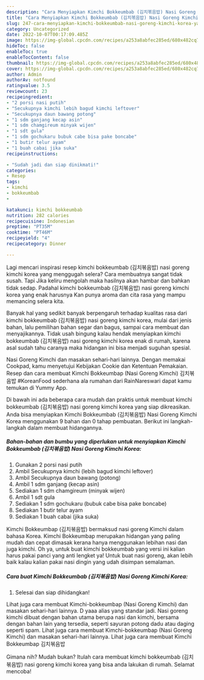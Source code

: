 ```yaml
---
description: "Cara Menyiapkan Kimchi Bokkeumbab (김치볶음밥) Nasi Goreng Kimchi Korea yang Lezat"
title: "Cara Menyiapkan Kimchi Bokkeumbab (김치볶음밥) Nasi Goreng Kimchi Korea yang Lezat"
slug: 247-cara-menyiapkan-kimchi-bokkeumbab-nasi-goreng-kimchi-korea-yang-lezat
category: Uncategorized
date: 2022-10-07T00:17:09.485Z
image: https://img-global.cpcdn.com/recipes/a253a8abfec285ed/680x482cq70/kimchi-bokkeumbab-김치볶음밥-nasi-goreng-kimchi-korea-foto-resep-utama.jpg
hideToc: false
enableToc: true
enableTocContent: false
thumbnail: https://img-global.cpcdn.com/recipes/a253a8abfec285ed/680x482cq70/kimchi-bokkeumbab-김치볶음밥-nasi-goreng-kimchi-korea-foto-resep-utama.jpg
cover: https://img-global.cpcdn.com/recipes/a253a8abfec285ed/680x482cq70/kimchi-bokkeumbab-김치볶음밥-nasi-goreng-kimchi-korea-foto-resep-utama.jpg
author: Admin
authorAv: notfound
ratingvalue: 3.5
reviewcount: 23
recipeingredient:
- "2 porsi nasi putih"
- "Secukupnya kimchi lebih bagud kimchi leftover"
- "Secukupnya daun bawang potong"
- "1 sdm ganjang kecap asin"
- "1 sdm chamgireum minyak wijen"
- "1 sdt gula"
- "1 sdm gochukaru bubuk cabe bisa pake boncabe"
- "1 butir telur ayam"
- "1 buah cabai jika suka"
recipeinstructions:

- "Sudah jadi dan siap dinikmati!"
categories:
- Resep
tags:
- kimchi
- bokkeumbab
- 

katakunci: kimchi bokkeumbab  
nutrition: 282 calories
recipecuisine: Indonesian
preptime: "PT35M"
cooktime: "PT46M"
recipeyield: "4"
recipecategory: Dinner

---
```



Lagi mencari inspirasi resep kimchi bokkeumbab (김치볶음밥) nasi goreng kimchi korea yang menggugah selera? Cara membuatnya sangat tidak susah. Tapi Jika keliru mengolah maka hasilnya akan hambar dan bahkan tidak sedap. Padahal kimchi bokkeumbab (김치볶음밥) nasi goreng kimchi korea yang enak harusnya Kan punya aroma dan cita rasa yang mampu memancing selera kita.


Banyak hal yang sedikit banyak berpengaruh terhadap kualitas rasa dari kimchi bokkeumbab (김치볶음밥) nasi goreng kimchi korea, mulai dari jenis bahan, lalu pemilihan bahan segar dan bagus, sampai cara membuat dan menyajikannya. Tidak usah bingung kalau hendak menyiapkan kimchi bokkeumbab (김치볶음밥) nasi goreng kimchi korea enak di rumah, karena asal sudah tahu caranya maka hidangan ini bisa menjadi suguhan spesial.

Nasi Goreng Kimchi dan masakan sehari-hari lainnya. Dengan memakai Cookpad, kamu menyetujui Kebijakan Cookie dan Ketentuan Pemakaian. Resep dan cara membuat Kimchi Bokkeumbap (Nasi Goreng Kimchi) 김치볶음밥 #KoreanFood sederhana ala rumahan dari RainNareswari dapat kamu temukan di Yummy App.


Di bawah ini ada beberapa cara mudah dan praktis untuk membuat kimchi bokkeumbab (김치볶음밥) nasi goreng kimchi korea yang siap dikreasikan. Anda bisa menyiapkan Kimchi Bokkeumbab (김치볶음밥) Nasi Goreng Kimchi Korea menggunakan 9 bahan dan 0 tahap pembuatan. Berikut ini langkah-langkah dalam membuat hidangannya.

<!--inarticleads1-->

##### Bahan-bahan dan bumbu yang diperlukan untuk menyiapkan Kimchi Bokkeumbab (김치볶음밥) Nasi Goreng Kimchi Korea:

1. Gunakan 2 porsi nasi putih
1. Ambil Secukupnya kimchi (lebih bagud kimchi leftover)
1. Ambil Secukupnya daun bawang (potong)
1. Ambil 1 sdm ganjang (kecap asin)
1. Sediakan 1 sdm chamgireum (minyak wijen)
1. Ambil 1 sdt gula
1. Sediakan 1 sdm gochukaru (bubuk cabe bisa pake boncabe)
1. Sediakan 1 butir telur ayam
1. Sediakan 1 buah cabai (jika suka)


Kimchi Bokkeumbap (김치볶음밥) bermaksud nasi goreng Kimchi dalam bahasa Korea. Kimchi Bokkeumbap merupakan hidangan yang paling mudah dan cepat dimasak kerana hanya menggunakan lebihan nasi dan juga kimchi. Oh ya, untuk buat kimchi bokkeumbab yang versi ini kalian harus pakai panci yang anti lengket ya! Untuk buat nasi goreng, akan lebih baik kalau kalian pakai nasi dingin yang udah disimpan semalaman. 

<!--inarticleads2-->

##### Cara buat Kimchi Bokkeumbab (김치볶음밥) Nasi Goreng Kimchi Korea:


1. Selesai dan siap dihidangkan!

Lihat juga cara membuat Kimchi-bokkeumbap (Nasi Goreng Kimchi) dan masakan sehari-hari lainnya. D yaaa alias yang standar jadi. Nasi goreng kimchi dibuat dengan bahan utama berupa nasi dan kimchi, bersama dengan bahan lain yang tersedia, seperti sayuran potong dadu atau daging seperti spam. Lihat juga cara membuat Kimchi-bokkeumbap (Nasi Goreng Kimchi) dan masakan sehari-hari lainnya. Lihat juga cara membuat Kimchi Bokkeumbap 김치볶음밥 

Gimana nih? Mudah bukan? Itulah cara membuat kimchi bokkeumbab (김치볶음밥) nasi goreng kimchi korea yang bisa anda lakukan di rumah. Selamat mencoba!
